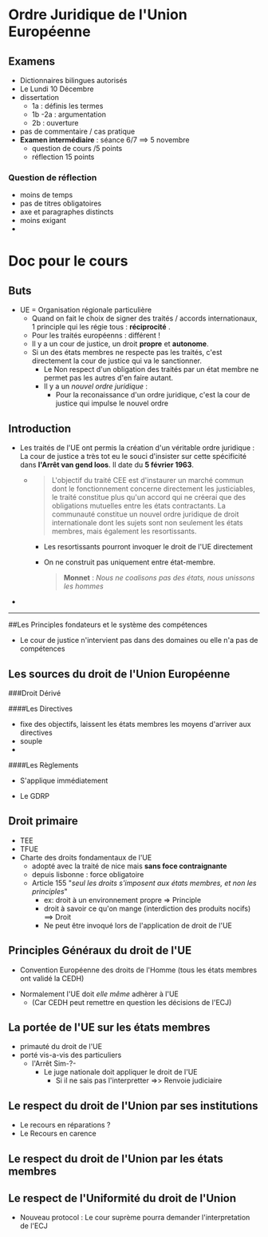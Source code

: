 # Ordre Juridique de l'Union Européenne

## Examens

- Dictionnaires bilingues autorisés
- Le Lundi 10 Décembre
- dissertation
  - 1a : définis les termes
  - 1b -2a : argumentation
  - 2b : ouverture
- pas de commentaire / cas pratique
- **Examen intermédiaire** : séance 6/7 ==> 5 novembre
  - question de cours /5 points
  - réflection 15 points

### Question de réflection

- moins de temps
- pas de titres obligatoires
- axe et paragraphes distincts
- moins exigant
- ​

# Doc pour le cours



## Buts

- UE = Organisation régionale particulière
  - Quand on fait le choix de signer des traités / accords internationaux, 1 principle qui les régie tous  : **réciprocité** .
  - Pour les traités européenns : différent !
  - Il y a un cour de justice, un droit **propre** et **autonome**.
  - Si un des états membres ne respecte pas les traités, c'est directement la cour de justice qui va le sanctionner.
    - Le Non respect d'un obligation des traités par un état membre ne permet pas les autres d'en faire autant.
    - Il y a un *nouvel ordre juridique* :
      - Pour la reconaissance d'un ordre juridique, c'est la cour de justice qui impulse le nouvel ordre




## Introduction

- Les traités de l'UE ont permis la création d'un véritable ordre juridique : La cour de justice  a très tot eu le souci d'insister sur cette spécificité dans **l'Arrêt van gend loos**. Il date du **5 février 1963**.

  - > L'objectif du traité CEE est d'instaurer un marché commun dont le fonctionnement concerne directement les justiciables, le traité constitue plus qu'un accord qui ne créerai que des obligations mutuelles entre les états contractants. La communauté constitue un nouvel ordre juridique de droit internationale dont les sujets  sont non seulement les états membres, mais également les resortissants.

    - Les resortissants pourront invoquer le droit de l'UE directement

    - On ne construit pas uniquement entre état-membre.

      > **Monnet** : *Nous ne coalisons pas des états, nous unissons les hommes*

- ​

-----------------------------



##Les Principles fondateurs et le système des compétences	

* Le cour de justice n'intervient pas dans des domaines ou elle n'a pas de compétences



## Les sources du droit de l'Union Européenne

###Droit Dérivé

####Les Directives

- fixe des objectifs, laissent les états membres les moyens d'arriver aux directives
- souple
- ​

####Les Règlements

- S'applique immédiatement


- Le GDRP 



## Droit primaire 

- TEE
- TFUE
- Charte des droits fondamentaux de l'UE 
  - adopté avec la traité de nice mais **sans foce contraignante**
  - depuis lisbonne : force obligatoire
  - Article 155 "*seul les droits s'imposent aux états membres, et non les principles*"
    - ex: droit à un environnement propre => Principle
    - droit à savoir ce qu'on mange (interdiction des produits nocifs) ==> Droit
    - Ne peut être invoqué lors de l'application de droit de l'UE



## Principles Généraux du droit de l'UE

* Convention Européenne des droits de l'Homme (tous les états membres ont validé la CEDH)

- Normalement l'UE doit *elle même* adhèrer à l'UE
  - (Car CEDH peut remettre en question les décisions de l'ECJ)

## La portée de l'UE sur les états membres

- primauté du droit de l'UE
- porté vis-a-vis des particuliers
  - l'Arrêt Sim-?-
    - Le juge nationale doit appliquer le droit de l'UE
      - Si il ne sais pas l'interpretter  =>> Renvoie judiciaire



## Le respect du droit de l'Union par ses institutions

* Le recours en réparations ?
* Le Recours en carence



## Le respect du droit de l'Union par les états membres



## Le respect de l'Uniformité du droit de l'Union

- Nouveau protocol : Le cour suprème pourra demander l'interpretation de l'ECJ